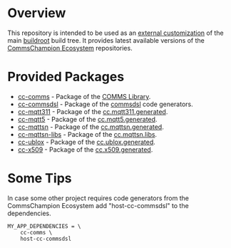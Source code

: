 # Overview
This repository is intended to be used as an
[external customization](https://buildroot.org/downloads/manual/manual.html#outside-br-custom) of the
main [buildroot](https://buildroot.org/) build tree.
It provides latest available versions of the
[CommsChampion Ecosystem](https://commschamp.github.io/) repositories.

# Provided Packages

- [cc-comms](package/cc-comms) - Package of the [COMMS Library](https://github.com/commschamp/comms).
- [cc-commsdsl](package/cc-commsdsl) - Package of the [commsdsl](https://github.com/commschamp/commscommsdsl) code generators.
- [cc-mqtt311](package/cc-mqtt311) - Package of the [cc.mqtt311.generated](https://github.com/commschamp/cc.mqtt311.generated).
- [cc-mqtt5](package/cc-mqtt5) - Package of the [cc.mqtt5.generated](https://github.com/commschamp/cc.mqtt5.generated).
- [cc-mqttsn](package/cc-mqttsn) - Package of the [cc.mqttsn.generated](https://github.com/commschamp/cc.mqttsn.generated).
- [cc-mqttsn-libs](package/cc-mqttsn-libs) - Package of the [cc.mqttsn.libs](https://github.com/commschamp/cc.mqttsn.libs).
- [cc-ublox](package/cc-ublox) - Package of the [cc.ublox.generated](https://github.com/commschamp/cc.ublox.generated).
- [cc-x509](package/cc-x509) - Package of the [cc.x509.generated](https://github.com/commschamp/cc.x509.generated).

# Some Tips
In case some other project requires code generators from the CommsChampion Ecosystem add "host-cc-commsdsl" to the dependencies.
```
MY_APP_DEPENDENCIES = \
    cc-comms \
    host-cc-commsdsl
```
